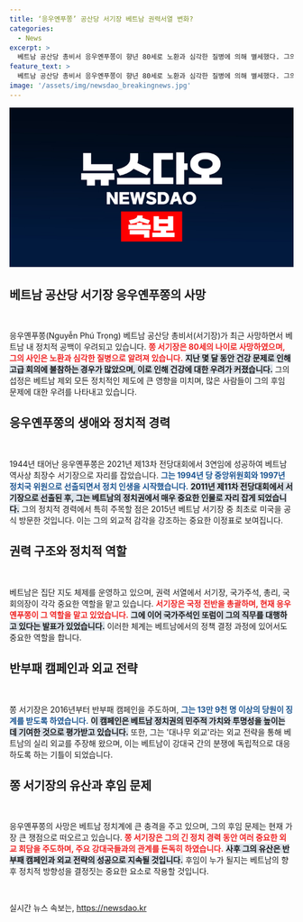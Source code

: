 ```yaml
---
title: ‘응우옌푸쫑’ 공산당 서기장 베트남 권력서열 변화?
categories:
  - News
excerpt: >
  베트남 공산당 총비서 응우옌푸쫑이 향년 80세로 노환과 심각한 질병에 의해 별세했다. 그의 장례는 국장으로 치러지며, 권력 서열 2위인 또럼 국가주석이 업무를 대행한다고 발표됐다.
feature_text: >
  베트남 공산당 총비서 응우옌푸쫑이 향년 80세로 노환과 심각한 질병에 의해 별세했다. 그의 장례는 국장으로 치러지며, 권력 서열 2위인 또럼 국가주석이 업무를 대행한다고 발표됐다.
image: '/assets/img/newsdao_breakingnews.jpg'
---
```


<p><img src="/assets/img/newsdao_breakingnews.jpg" alt="cryptoinkorea 속보" /></p>

<h2 data-ke-size="size26">베트남 공산당 서기장 응우옌푸쫑의 사망</h2>

<p data-ke-size="size16">&nbsp;</p>

<p>응우옌푸쫑(Nguyễn Phú Trọng) 베트남 공산당 총비서(서기장)가 최근 사망하면서 베트남 내 정치적 공백이 우려되고 있습니다. <b><span style="color: #ee2323;">쫑 서기장은 80세의 나이로 사망하였으며, 그의 사인은 노환과 심각한 질병으로 알려져 있습니다.</span></b> <b><span style="background-color: #21538527;">지난 몇 달 동안 건강 문제로 인해 고급 회의에 불참하는 경우가 많았으며, 이로 인해 건강에 대한 우려가 커졌습니다.</span></b> 그의 섭정은 베트남 제외 모든 정치적인 제도에 큰 영향을 미치며, 많은 사람들이 그의 후임 문제에 대한 우려를 나타내고 있습니다. </p>

<h2 data-ke-size="size26">응우옌푸쫑의 생애와 정치적 경력</h2>

<p data-ke-size="size16">&nbsp;</p>

<p>1944년 태어난 응우옌푸쫑은 2021년 제13차 전당대회에서 3연임에 성공하여 베트남 역사상 최장수 서기장으로 자리를 잡았습니다. <b><span style="color: #1a5490;">그는 1994년 당 중앙위원회와 1997년 정치국 위원으로 선출되면서 정치 인생을 시작했습니다.</span></b> <b><span style="background-color: #21538527;">2011년 제11차 전당대회에서 서기장으로 선출된 후, 그는 베트남의 정치권에서 매우 중요한 인물로 자리 잡게 되었습니다.</span></b> 그의 정치적 경력에서 특히 주목할 점은 2015년 베트남 서기장 중 최초로 미국을 공식 방문한 것입니다. 이는 그의 외교적 감각을 강조하는 중요한 이정표로 보여집니다. </p>

<h2 data-ke-size="size26">권력 구조와 정치적 역할</h2>

<p data-ke-size="size16">&nbsp;</p>

<p>베트남은 집단 지도 체제를 운영하고 있으며, 권력 서열에서 서기장, 국가주석, 총리, 국회의장이 각각 중요한 역할을 맡고 있습니다. <b><span style="color: #ee2323;">서기장은 국정 전반을 총괄하며, 현재 응우옌푸쫑이 그 역할을 맡고 있었습니다.</span></b> <b><span style="background-color: #21538527;">그에 이어 국가주석인 또럼이 그의 직무를 대행하고 있다는 발표가 있었습니다.</span></b> 이러한 체계는 베트남에서의 정책 결정 과정에 있어서도 중요한 역할을 합니다. </p>

<h2 data-ke-size="size26">반부패 캠페인과 외교 전략</h2>

<p data-ke-size="size16">&nbsp;</p>

<p>쫑 서기장은 2016년부터 반부패 캠페인을 주도하며, <b><span style="color: #1a5490;">그는 13만 9천 명 이상의 당원이 징계를 받도록 하였습니다.</span></b> <b><span style="background-color: #21538527;">이 캠페인은 베트남 정치권의 민주적 가치와 투명성을 높이는 데 기여한 것으로 평가받고 있습니다.</span></b> 또한, 그는 '대나무 외교'라는 외교 전략을 통해 베트남의 실리 외교를 주장해 왔으며, 이는 베트남이 강대국 간의 분쟁에 독립적으로 대응하도록 하는 기틀이 되었습니다. </p>

<h2 data-ke-size="size26">쫑 서기장의 유산과 후임 문제</h2>

<p data-ke-size="size16">&nbsp;</p>

<p>응우옌푸쫑의 사망은 베트남 정치계에 큰 충격을 주고 있으며, 그의 후임 문제는 현재 가장 큰 쟁점으로 떠오르고 있습니다. <b><span style="color: #ee2323;">쫑 서기장은 그의 긴 정치 경력 동안 여러 중요한 외교 회담을 주도하며, 주요 강대국들과의 관계를 돈독히 하였습니다.</span></b> <b><span style="background-color: #21538527;">사후 그의 유산은 반부패 캠페인과 외교 전략의 성공으로 지속될 것입니다.</span></b> 후임이 누가 될지는 베트남의 향후 정치적 방향성을 결정짓는 중요한 요소로 작용할 것입니다. </p>

<p data-ke-size="size16">&nbsp;</p>
실시간 뉴스 속보는, <a href="https://newsdao.kr" rel="dofollow">https://newsdao.kr</a>


